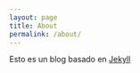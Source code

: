 ```yaml
---
layout: page
title: About 
permalink: /about/
---
```


Esto es un blog basado en [Jekyll](http://jekyllrb.com/)
